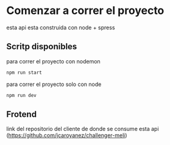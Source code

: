 # Comenzar a correr el proyecto

esta api esta construida con node + spress

## Scritp disponibles

para correr el proyecto con nodemon
```sh
npm run start
```

para correr el proyecto solo con node
```sh
npm run dev
```

## Frotend

link del repositorio del cliente de donde se consume esta api (https://github.com/jcaroyanez/challenger-meli)